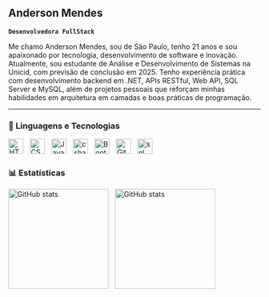 ##  Anderson Mendes

**`Desenvolvedora FullStack`**

Me chamo Anderson Mendes, sou de São Paulo, tenho 21 anos e sou apaixonado por tecnologia, desenvolvimento de software e inovação. Atualmente, sou estudante de Análise e Desenvolvimento de Sistemas na Unicid, com previsão de conclusão em 2025. Tenho experiência prática com desenvolvimento backend em .NET, APIs RESTful, Web API, SQL Server e MySQL, além de projetos pessoais que reforçam minhas habilidades em arquitetura em camadas e boas práticas de programação.



---

### 🤖 Linguagens e Tecnologias

<img 
    align="left" 
    alt="HTML"
    title="HTML" 
    width="30px" 
    style="padding-right: 10px;" 
    src="https://cdn.jsdelivr.net/gh/devicons/devicon@latest/icons/html5/html5-original.svg" 
/>
<img 
    align="left" 
    alt="CSS" 
    title="CSS"
    width="30px" 
    style="padding-right: 10px;" 
    src="https://cdn.jsdelivr.net/gh/devicons/devicon@latest/icons/css3/css3-original.svg" 
/>
<img 
    align="left" 
    alt="JavaScript" 
    title="JavaScript"
    width="30px" 
    style="padding-right: 10px;" 
    src="https://cdn.jsdelivr.net/gh/devicons/devicon@latest/icons/javascript/javascript-original.svg" 
/>

<img 
    align="left" 
    alt="csharp" 
    title="csharp"
    width="30px" 
    style="padding-right: 10px;" 
    src="https://cdn.jsdelivr.net/gh/devicons/devicon@latest/icons/csharp/csharp-original.svg"          
/>
<img 
    align="left" 
    alt="Bootstrap"
    title="Bootstrap" 
    width="30px" 
    style="padding-right: 10px;" 
    src="https://cdn.jsdelivr.net/gh/devicons/devicon@latest/icons/bootstrap/bootstrap-original.svg" 
/>

<img 
    align="left" 
    alt="Git" 
    title="Git"
    width="30px" 
    style="padding-right: 10px;" 
    src="https://cdn.jsdelivr.net/gh/devicons/devicon@latest/icons/git/git-original.svg" 
/>
<img 
    align="left" 
    alt="sql" 
    title="sql"
    width="30px" 
    style="padding-right: 10px;" 
    src="https://cdn.jsdelivr.net/gh/devicons/devicon@latest/icons/microsoftsqlserver/microsoftsqlserver-original.svg" 
/>

<br/>
<br/>

### 📊 Estatísticas

<p>
<img 
    align="left" 
    alt="GitHub stats" 
    height="200" 
    style="padding-right: 10px;" 
    src="https://github-readme-stats.vercel.app/api?username=MenndesX&show_icons=true&theme=dracula&include_all_commits=true&locale=pt-br" 
/>
<img 
    align="left" 
    alt="GitHub stats" 
    height="200" 
    style="padding-right: 10px;" 
    src="https://github-readme-stats.vercel.app/api/top-langs/?username=MenndesX&theme=dracula&layout=compact&custom_title=Tecnologias&langs_count=9"
/>




</p>

